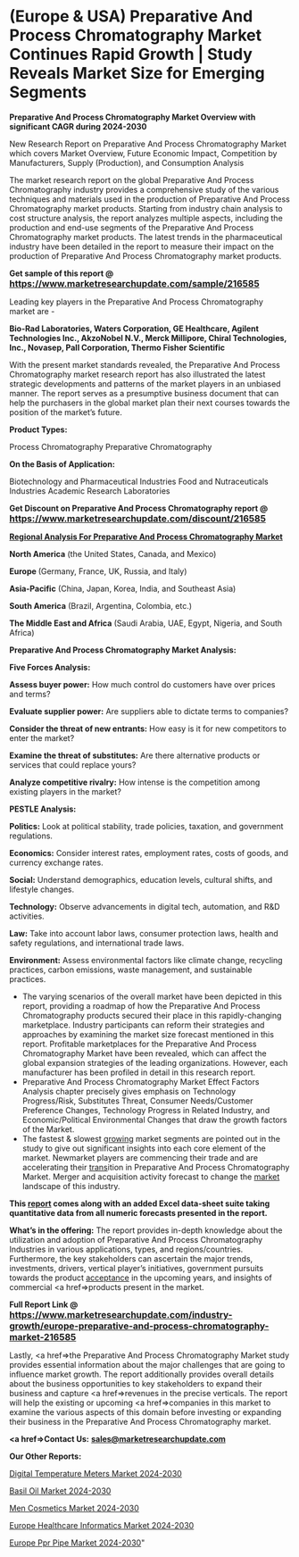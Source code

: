 # (Europe & USA) Preparative And Process Chromatography Market Continues Rapid Growth | Study Reveals Market Size for Emerging Segments

<strong>Preparative And Process Chromatography Market Overview with significant CAGR during 2024-2030</strong>

New Research Report on Preparative And Process Chromatography Market which covers Market Overview, Future Economic Impact, Competition by Manufacturers, Supply (Production), and Consumption Analysis

The market research report on the global Preparative And Process Chromatography industry provides a comprehensive study of the various techniques and materials used in the production of Preparative And Process Chromatography market products. Starting from industry chain analysis to cost structure analysis, the report analyzes multiple aspects, including the production and end-use segments of the Preparative And Process Chromatography market products. The latest trends in the pharmaceutical industry have been detailed in the report to measure their impact on the production of Preparative And Process Chromatography market products.

<strong>Get sample of this report @ <a href=https://www.marketresearchupdate.com/sample/216585><font size=3 color=#0000ff>https://www.marketresearchupdate.com/sample/216585</font></a></strong>

Leading key players in the Preparative And Process Chromatography market are -

<strong>Bio-Rad Laboratories, Waters Corporation, GE Healthcare, Agilent Technologies Inc., AkzoNobel N.V., Merck Millipore, Chiral Technologies, Inc., Novasep, Pall Corporation, Thermo Fisher Scientific</strong>

With the present market standards revealed, the Preparative And Process Chromatography market research report has also illustrated the latest strategic developments and patterns of the market players in an unbiased manner. The report serves as a presumptive business document that can help the purchasers in the global market plan their next courses towards the position of the market’s future.

<strong>Product Types:</strong>

Process Chromatography
Preparative Chromatography

<strong>On the Basis of Application:</strong>

Biotechnology and Pharmaceutical Industries
Food and Nutraceuticals Industries
Academic Research Laboratories

<strong>Get Discount on Preparative And Process Chromatography report @ <a href=https://www.marketresearchupdate.com/discount/216585><font size=3 color=#0000ff>https://www.marketresearchupdate.com/discount/216585</font></a></strong>

<strong><u><b>Regional Analysis For Preparative And Process Chromatography Market</b></u></strong>

<strong><b>North America</b></strong> (the United States, Canada, and Mexico)

<strong><b>Europe </b></strong>(Germany, France, UK, Russia, and Italy)

<strong><b>Asia-Pacific</b></strong> (China, Japan, Korea, India, and Southeast Asia)

<strong><b>South America</b></strong> (Brazil, Argentina, Colombia, etc.)

<strong><b>The Middle East and Africa</b></strong> (Saudi Arabia, UAE, Egypt, Nigeria, and South Africa)

<strong>Preparative And Process Chromatography Market Analysis:</strong>

<strong>Five Forces Analysis:</strong>

<strong>Assess buyer power:</strong> How much control do customers have over prices and terms?

<strong>Evaluate supplier power:</strong> Are suppliers able to dictate terms to companies?

<strong>Consider the threat of new entrants:</strong> How easy is it for new competitors to enter the market?

<strong>Examine the threat of substitutes:</strong> Are there alternative products or services that could replace yours?

<strong>Analyze competitive rivalry:</strong> How intense is the competition among existing players in the market?

<strong>PESTLE Analysis:</strong>

<strong>Politics:</strong> Look at political stability, trade policies, taxation, and government regulations.

<strong>Economics:</strong> Consider interest rates, employment rates, costs of goods, and currency exchange rates.

<strong>Social:</strong> Understand demographics, education levels, cultural shifts, and lifestyle changes.

<strong>Technology:</strong> Observe advancements in digital tech, automation, and R&D activities.

<strong>Law:</strong> Take into account labor laws, consumer protection laws, health and safety regulations, and international trade laws.

<strong>Environment:</strong> Assess environmental factors like climate change, recycling practices, carbon emissions, waste management, and sustainable practices.

<ul>
  <li>The varying scenarios of the overall market have been depicted in this report, providing a roadmap of how the Preparative And Process Chromatography products secured their place in this rapidly-changing marketplace. Industry participants can reform their strategies and approaches by examining the market size forecast mentioned in this report. Profitable marketplaces for the Preparative And Process Chromatography Market have been revealed, which can affect the global expansion strategies of the leading organizations. However, each manufacturer has been profiled in detail in this research report.</li>
  <li>Preparative And Process Chromatography Market Effect Factors Analysis chapter precisely gives emphasis on Technology Progress/Risk, Substitutes Threat, Consumer Needs/Customer Preference Changes, Technology Progress in Related Industry, and Economic/Political Environmental Changes that draw the growth factors of the Market.</li>
  <li>The fastest &amp; slowest <a href=ASDF991299>growing</a> market segments are pointed out in the study to give out significant insights into each core element of the market. Newmarket players are commencing their trade and are accelerating their <a href=>trans</a>ition in Preparative And Process Chromatography Market. Merger and acquisition activity forecast to change the <a href=>market</a> landscape of this industry.</li>
</ul>
<strong>This <a href=>report</a> comes along with an added Excel data-sheet suite taking quantitative data from all numeric forecasts presented in the report.</strong>

<strong>What’s in the offering:</strong> The report provides in-depth knowledge about the utilization and adoption of Preparative And Process Chromatography Industries in various applications, types, and regions/countries. Furthermore, the key stakeholders can ascertain the major trends, investments, drivers, vertical player’s initiatives, government pursuits towards the product <a href=ASDF881288>acceptance</a> in the upcoming years, and insights of commercial <a href=>products</a> present in the market.

<strong>Full Report Link @ <a href=https://www.marketresearchupdate.com/industry-growth/europe-preparative-and-process-chromatography-market-216585><font size=3 color=#0000ff>https://www.marketresearchupdate.com/industry-growth/europe-preparative-and-process-chromatography-market-216585</font></a></strong>

Lastly, <a href=>the</a> Preparative And Process Chromatography Market study provides essential information about the major challenges that are going to influence market growth. The report additionally provides overall details about the business opportunities to key stakeholders to expand their business and capture <a href=>revenues</a> in the precise verticals. The report will help the existing or upcoming <a href=>companies</a> in this market to examine the various aspects of this domain before investing or expanding their business in the Preparative And Process Chromatography market.

<strong><a href=><strong>Contact Us:</strong></a></strong>
<strong>sales@marketresearchupdate.com</strong>

<strong>Our Other Reports:</strong>

<a href=https://www.linkedin.com/pulse/digital-temperature-meters-market-expected-witness>Digital Temperature Meters Market 2024-2030</a>

<a href=https://www.linkedin.com/pulse/basil-oil-market-2023-analysis-growth-drivers>Basil Oil Market 2024-2030</a>

<a href=https://www.linkedin.com/pulse/men-cosmetics-market-outlooks-2023-size-shares>Men Cosmetics Market 2024-2030</a>

<a href=https://www.linkedin.com/pulse/europe-healthcare-informatics-market-2023-vvqqf/>Europe Healthcare Informatics Market 2024-2030</a>

<a href=https://www.linkedin.com/pulse/europe-ppr-pipe-market-research-report-pc8qc/>Europe Ppr Pipe Market 2024-2030</a>"
